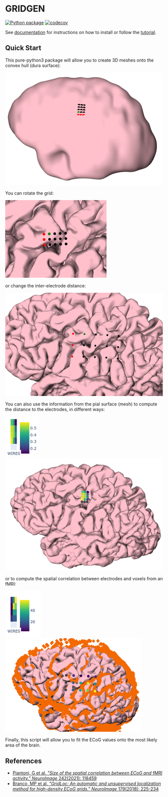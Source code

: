 # GRIDGEN

[![Python package](https://github.com/gpiantoni/gridgen/actions/workflows/python.yml/badge.svg)](https://github.com/gpiantoni/gridgen/actions/workflows/python.yml)
[![codecov](https://codecov.io/gh/gpiantoni/gridgen/branch/master/graph/badge.svg?token=6XL61XF65J)](https://codecov.io/gh/gpiantoni/gridgen)

See [documentation](https://gpiantoni.github.io/gridgen) for instructions on how to install or follow the [tutorial](https://gpiantoni.github.io/gridgen/tutorial.html).

## Quick Start
This pure-python3 package will allow you to create 3D meshes onto the convex hull (dura surface):

![grid3d](img/grid3d_1.png)

You can rotate the grid:

![grid3d rotation](img/grid3d_3.png)

or change the inter-electrode distance:

![grid3d interelec distance](img/grid3d_4.png)

You can also use the information from the pial surface (mesh) to compute the distance to the electrodes, in different ways:

![grid3d morphology](img/grid3d_2_morpho2d.png)
![grid3d morphology](img/grid3d_2_morpho3d.png)

or to compute the spatial correlation between electrodes and voxels from an fMRI:

![grid3d angiogram](img/grid3d_6_scale.png)
![grid3d angiogram](img/grid3d_6.png)

Finally, this script will allow you to fit the ECoG values onto the most likely area of the brain.

## References
  - [Piantoni, G et al. *"Size of the spatial correlation between ECoG and fMRI activity."* *NeuroImage* 242(2021): 118459](https://doi.org/10.1016/j.neuroimage.2021.118459)
  - [Branco, MP et al. *"GridLoc: An automatic and unsupervised localization method for high-density ECoG grids."* *NeuroImage* 179(2018): 225-234](https://doi.org/10.1016/j.neuroimage.2018.06.050)
